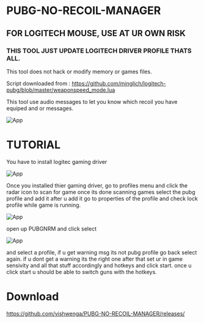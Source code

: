 # PUBG-NO-RECOIL-MANAGER

## FOR LOGITECH MOUSE, USE AT UR OWN RISK

###  THIS TOOL JUST UPDATE LOGITECH DRIVER PROFILE THATS ALL.

This tool does not hack or modify memory or games files.


Script downloaded from  : https://github.com/minglich/logitech-pubg/blob/master/weaponspeed_mode.lua

This tool use audio messages to let you know which recoil you have equiped and or messages.


![App](https://imgur.com/QCAG50x.png)


# TUTORIAL

You have to install logitec gaming driver

![App](https://imgur.com/RWwlWnH.png)

Once you installed thier gaming driver, go to profiles menu and click the radar icon to scan for game
once its done scanning games select the pubg profile and add it
after u add it go to properties of the profile and check lock profile while game is running.

![App](https://imgur.com/sYZ2Rl9.png)

open up PUBGNRM and click select 

![App](https://imgur.com/QCAG50x.png)

and select a profile, if u get warning msg its not pubg profile go back select again. if u dont get a warning its the right one
after that set ur in game sensivity and all that stuff accordingly and hotkeys and click start.
once u click start u should be able to switch guns with the hotkeys.


# Download

https://github.com/vishwenga/PUBG-NO-RECOIL-MANAGER/releases/
